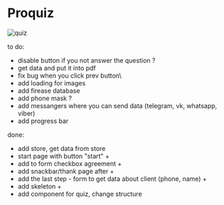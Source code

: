 # Proquiz


![quiz](https://user-images.githubusercontent.com/63544167/182427640-d089f0d6-0ac7-4351-a3b7-32001eccc8de.png)


to do:
-  disable button if you not answer the question ?
-  get data and put it into pdf
-  fix bug when you click prev button\
-  add loading for images
-  add firease database
-  add phone mask ?
-  add messangers where you can send data (telegram, vk, whatsapp, viber)
-  add progress bar

done:
-  add store, get data from store
-  start page with button "start" +
-  add to form checkbox agreement +
-  add snackbar/thank page after +
-  add the last step - form to get data about client (phone, name) +
-  add skeleton +
-  add component for quiz, change structure
